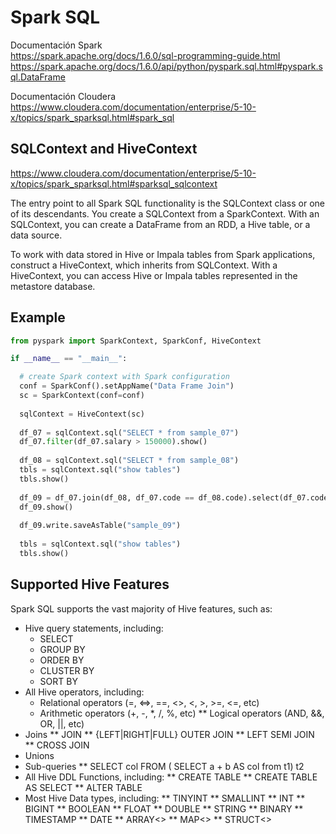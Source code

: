 # Spark SQL
Documentación Spark <br >
https://spark.apache.org/docs/1.6.0/sql-programming-guide.html <br >
https://spark.apache.org/docs/1.6.0/api/python/pyspark.sql.html#pyspark.sql.DataFrame <br >

Documentación Cloudera <br >
https://www.cloudera.com/documentation/enterprise/5-10-x/topics/spark_sparksql.html#spark_sql


## SQLContext and HiveContext
https://www.cloudera.com/documentation/enterprise/5-10-x/topics/spark_sparksql.html#sparksql_sqlcontext

The entry point to all Spark SQL functionality is the SQLContext class or one of its descendants. You create a SQLContext from a SparkContext. With an SQLContext, you can create a DataFrame from an RDD, a Hive table, or a data source.

To work with data stored in Hive or Impala tables from Spark applications, construct a HiveContext, which inherits from SQLContext. With a HiveContext, you can access Hive or Impala tables represented in the metastore database.


## Example
```Python
from pyspark import SparkContext, SparkConf, HiveContext

if __name__ == "__main__":

  # create Spark context with Spark configuration
  conf = SparkConf().setAppName("Data Frame Join")
  sc = SparkContext(conf=conf)
  
  sqlContext = HiveContext(sc)
  
  df_07 = sqlContext.sql("SELECT * from sample_07")
  df_07.filter(df_07.salary > 150000).show()
  
  df_08 = sqlContext.sql("SELECT * from sample_08")
  tbls = sqlContext.sql("show tables")
  tbls.show()
  
  df_09 = df_07.join(df_08, df_07.code == df_08.code).select(df_07.code,df_07.description)
  df_09.show()
  
  df_09.write.saveAsTable("sample_09")
  
  tbls = sqlContext.sql("show tables")
  tbls.show()
```


## Supported Hive Features
Spark SQL supports the vast majority of Hive features, such as:

* Hive query statements, including:
  * SELECT
  * GROUP BY
  * ORDER BY
  * CLUSTER BY
  * SORT BY
* All Hive operators, including:
  * Relational operators (=, ⇔, ==, <>, <, >, >=, <=, etc)
  * Arithmetic operators (+, -, *, /, %, etc)
** Logical operators (AND, &&, OR, ||, etc)
* Joins
** JOIN
** {LEFT|RIGHT|FULL} OUTER JOIN
** LEFT SEMI JOIN
** CROSS JOIN
* Unions
* Sub-queries
** SELECT col FROM ( SELECT a + b AS col from t1) t2
* All Hive DDL Functions, including:
** CREATE TABLE
** CREATE TABLE AS SELECT
** ALTER TABLE
* Most Hive Data types, including:
** TINYINT
** SMALLINT
** INT
** BIGINT
** BOOLEAN
** FLOAT
** DOUBLE
** STRING
** BINARY
** TIMESTAMP
** DATE
** ARRAY<>
** MAP<>
** STRUCT<>
